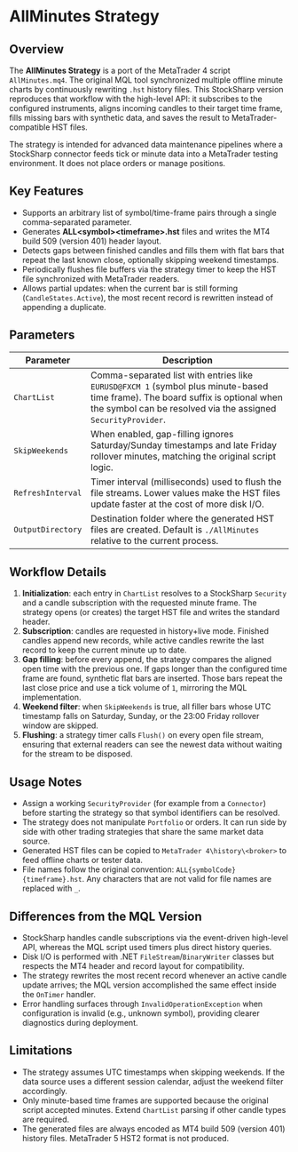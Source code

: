 # AllMinutes Strategy

## Overview
The **AllMinutes Strategy** is a port of the MetaTrader 4 script `AllMinutes.mq4`. The original MQL tool synchronized multiple offline minute charts by continuously rewriting `.hst` history files. This StockSharp version reproduces that workflow with the high-level API: it subscribes to the configured instruments, aligns incoming candles to their target time frame, fills missing bars with synthetic data, and saves the result to MetaTrader-compatible HST files.

The strategy is intended for advanced data maintenance pipelines where a StockSharp connector feeds tick or minute data into a MetaTrader testing environment. It does not place orders or manage positions.

## Key Features
- Supports an arbitrary list of symbol/time-frame pairs through a single comma-separated parameter.
- Generates **ALL&lt;symbol&gt;&lt;timeframe&gt;.hst** files and writes the MT4 build 509 (version 401) header layout.
- Detects gaps between finished candles and fills them with flat bars that repeat the last known close, optionally skipping weekend timestamps.
- Periodically flushes file buffers via the strategy timer to keep the HST file synchronized with MetaTrader readers.
- Allows partial updates: when the current bar is still forming (`CandleStates.Active`), the most recent record is rewritten instead of appending a duplicate.

## Parameters
| Parameter | Description |
|-----------|-------------|
| `ChartList` | Comma-separated list with entries like `EURUSD@FXCM 1` (symbol plus minute-based time frame). The board suffix is optional when the symbol can be resolved via the assigned `SecurityProvider`. |
| `SkipWeekends` | When enabled, gap-filling ignores Saturday/Sunday timestamps and late Friday rollover minutes, matching the original script logic. |
| `RefreshInterval` | Timer interval (milliseconds) used to flush the file streams. Lower values make the HST files update faster at the cost of more disk I/O. |
| `OutputDirectory` | Destination folder where the generated HST files are created. Default is `./AllMinutes` relative to the current process. |

## Workflow Details
1. **Initialization**: each entry in `ChartList` resolves to a StockSharp `Security` and a candle subscription with the requested minute frame. The strategy opens (or creates) the target HST file and writes the standard header.
2. **Subscription**: candles are requested in history+live mode. Finished candles append new records, while active candles rewrite the last record to keep the current minute up to date.
3. **Gap filling**: before every append, the strategy compares the aligned open time with the previous one. If gaps longer than the configured time frame are found, synthetic flat bars are inserted. Those bars repeat the last close price and use a tick volume of `1`, mirroring the MQL implementation.
4. **Weekend filter**: when `SkipWeekends` is true, all filler bars whose UTC timestamp falls on Saturday, Sunday, or the 23:00 Friday rollover window are skipped.
5. **Flushing**: a strategy timer calls `Flush()` on every open file stream, ensuring that external readers can see the newest data without waiting for the stream to be disposed.

## Usage Notes
- Assign a working `SecurityProvider` (for example from a `Connector`) before starting the strategy so that symbol identifiers can be resolved.
- The strategy does not manipulate `Portfolio` or orders. It can run side by side with other trading strategies that share the same market data source.
- Generated HST files can be copied to `MetaTrader 4\history\<broker>` to feed offline charts or tester data.
- File names follow the original convention: `ALL{symbolCode}{timeframe}.hst`. Any characters that are not valid for file names are replaced with `_`.

## Differences from the MQL Version
- StockSharp handles candle subscriptions via the event-driven high-level API, whereas the MQL script used timers plus direct history queries.
- Disk I/O is performed with .NET `FileStream`/`BinaryWriter` classes but respects the MT4 header and record layout for compatibility.
- The strategy rewrites the most recent record whenever an active candle update arrives; the MQL version accomplished the same effect inside the `OnTimer` handler.
- Error handling surfaces through `InvalidOperationException` when configuration is invalid (e.g., unknown symbol), providing clearer diagnostics during deployment.

## Limitations
- The strategy assumes UTC timestamps when skipping weekends. If the data source uses a different session calendar, adjust the weekend filter accordingly.
- Only minute-based time frames are supported because the original script accepted minutes. Extend `ChartList` parsing if other candle types are required.
- The generated files are always encoded as MT4 build 509 (version 401) history files. MetaTrader 5 HST2 format is not produced.

